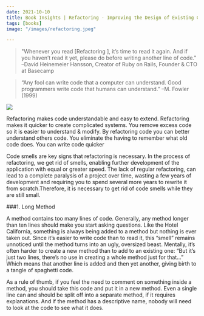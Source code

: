```yaml
---
date: 2021-10-10
title: Book Insights | Refactoring - Improving the Design of Existing Code - Code Smells
tags: [books]
image: "/images/refactoring.jpeg"

---
```

> "Whenever you read [Refactoring ], it’s time to read it again. And if you haven’t read it yet, please do before writing another line of code."
> –David Heinemeier Hansson, Creator of Ruby on Rails, Founder & CTO at Basecamp

> “Any fool can write code that a computer can understand. Good programmers write code that humans can understand.”
> –M. Fowler (1999)

![](/images/refactoring.jpeg)

Refactoring makes code understandable and easy to extend. Refactoring makes it quicker to create complicated systems. You remove excess code so it is easier to understand & modify. By refactoring code you can better understand others code. You eliminate the having to remember what old code does. You can write code quicker

Code smells are key signs that refactoring is necessary. In theprocess of refactoring, we get rid of smells, enabling furtherdevelopment of the application with equal or greater speed. The lack of regular refactoring, can lead to a complete paralysisof a project over time, wasting a few years of developmentand requiring you to spend several more years to rewriteit from scratch.Therefore, it is necessary to get rid of code smells while they are still small.

###1.  Long Method

A method contains too many lines of code. Generally, any method longer than ten lines should make you start asking questions. Like the Hotel California, something is always being added to a method but nothing is ever taken out. Since it’s easier to write code than to read it, this “smell” remains unnoticed until the method turns into an ugly, oversized beast. Mentally, it’s often harder to create a new method than to add to an existing one: “But it’s just two lines, there’s no use in creating a whole method just for that...” Which means that another line is added and then yet another, giving birth to a tangle of spaghetti code.

As a rule of thumb, if you feel the need to comment on something inside a method, you should take this code and put it in a new method. Even a single line can and should be split off into a separate method, if it requires explanations. And if the method has a descriptive name, nobody will need to look at the code to see what it does.

